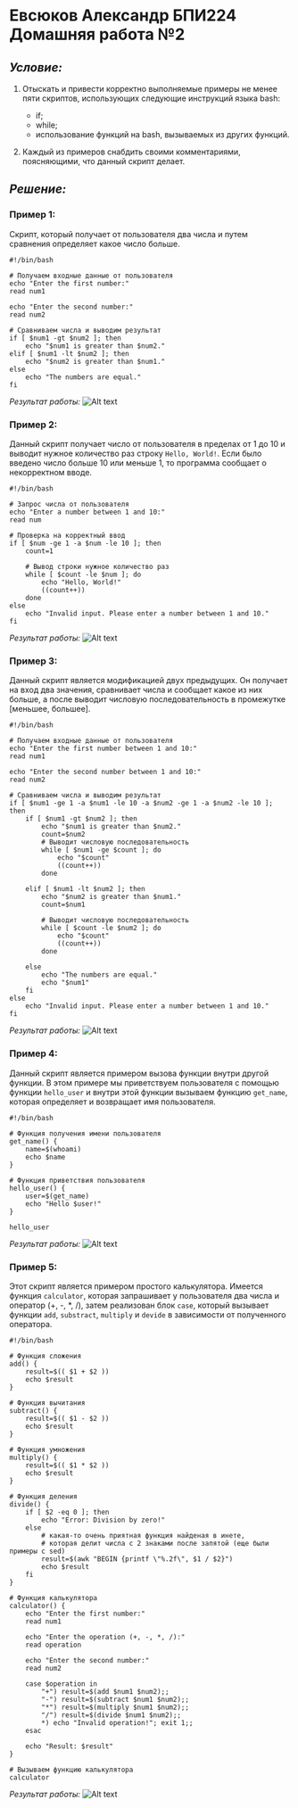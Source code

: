 # Евсюков Александр БПИ224 <br/> Домашняя работа №2
## _Условие:_

1. Отыскать и привести корректно выполняемые примеры не менее пяти скриптов, использующих следующие инструкций языка bash:
    * if;
    * while;
    * использование функций на bash, вызываемых из других функций.

2. Каждый из примеров снабдить своими комментариями, поясняющими, что данный скрипт делает.

## _Решение:_

### Пример 1: 
Скрипт, который получает от пользователя два числа и путем сравнения определяет какое число больше.
``` shell
#!/bin/bash

# Получаем входные данные от пользователя
echo "Enter the first number:"
read num1

echo "Enter the second number:"
read num2

# Сравниваем числа и выводим результат
if [ $num1 -gt $num2 ]; then
    echo "$num1 is greater than $num2."
elif [ $num1 -lt $num2 ]; then
    echo "$num2 is greater than $num1."
else
    echo "The numbers are equal."
fi
```
_Результат работы:_
![Alt text](screenshots/image1.png)

### Пример 2:
Данный скрипт получает число от пользователя в пределах от 1 до 10 и выводит нужное количество раз строку `Hello, World!`. Если было введено число больше 10 или меньше 1, то программа сообщает о некорректном вводе.

``` shell
#!/bin/bash

# Запрос числа от пользователя
echo "Enter a number between 1 and 10:"
read num

# Проверка на корректный ввод
if [ $num -ge 1 -a $num -le 10 ]; then
    count=1

    # Вывод строки нужное количество раз
    while [ $count -le $num ]; do
        echo "Hello, World!"
        ((count++))
    done
else
    echo "Invalid input. Please enter a number between 1 and 10."
fi
```
_Результат работы:_
![Alt text](screenshots/image2.png)


### Пример 3:
Данный скрипт является модификацией двух предыдущих. Он получает на вход два значения, сравнивает числа и сообщает какое из них больше, а после выводит числовую последовательность в промежутке [меньшее, большее]. 

``` shell
#!/bin/bash

# Получаем входные данные от пользователя
echo "Enter the first number between 1 and 10:"
read num1

echo "Enter the second number between 1 and 10:"
read num2

# Сравниваем числа и выводим результат
if [ $num1 -ge 1 -a $num1 -le 10 -a $num2 -ge 1 -a $num2 -le 10 ]; then
    if [ $num1 -gt $num2 ]; then
        echo "$num1 is greater than $num2."
        count=$num2
        # Выводит числовую последовательность
        while [ $num1 -ge $count ]; do 
            echo "$count"
            ((count++))
        done

    elif [ $num1 -lt $num2 ]; then
        echo "$num2 is greater than $num1."
        count=$num1

        # Выводит числовую последовательность
        while [ $count -le $num2 ]; do 
            echo "$count"
            ((count++))
        done

    else
        echo "The numbers are equal."
        echo "$num1"
    fi
else
    echo "Invalid input. Please enter a number between 1 and 10."
fi
```
_Результат работы:_
![Alt text](screenshots/image3.png)

### Пример 4:
Данный скрипт является примером вызова функции внутри другой функции. В этом примере мы приветствуем пользователя с помощью функции `hello_user` и внутри этой функции вызываем функцию `get_name`, которая определяет и возвращает имя пользователя.

``` shell
#!/bin/bash

# Функция получения имени пользователя
get_name() {
    name=$(whoami)
    echo $name
}

# Функция приветствия пользователя
hello_user() {
    user=$(get_name)
    echo "Hello $user!"
}

hello_user
```
_Результат работы:_
![Alt text](screenshots/image4.png)

### Пример 5:
Этот скрипт является примером простого калькулятора. Имеется функция `calculator`, которая запрашивает у пользователя два числа и оператор (+, -, *, /), затем реализован блок `case`, который вызывает функции `add`, `substract`, `multiply` и `devide` в зависимости от полученного оператора. 

``` shell 
#!/bin/bash

# Функция сложения
add() {
    result=$(( $1 + $2 ))
    echo $result
}

# Функция вычитания
subtract() {
    result=$(( $1 - $2 ))
    echo $result
}

# Функция умножения
multiply() {
    result=$(( $1 * $2 ))
    echo $result
}

# Функция деления
divide() {
    if [ $2 -eq 0 ]; then
        echo "Error: Division by zero!"
    else
        # какая-то очень приятная функция найденая в инете, 
        # которая делит числа с 2 знаками после запятой (еще были примеры с sed)
        result=$(awk "BEGIN {printf \"%.2f\", $1 / $2}")
        echo $result 
    fi
}

# Функция калькулятора
calculator() {
    echo "Enter the first number:"
    read num1

    echo "Enter the operation (+, -, *, /):"
    read operation

    echo "Enter the second number:"
    read num2

    case $operation in
        "+") result=$(add $num1 $num2);;
        "-") result=$(subtract $num1 $num2);;
        "*") result=$(multiply $num1 $num2);;
        "/") result=$(divide $num1 $num2);;
        *) echo "Invalid operation!"; exit 1;;
    esac

    echo "Result: $result"
}

# Вызываем функцию калькулятора
calculator
```
_Результат работы:_
![Alt text](screenshots/image5.png)